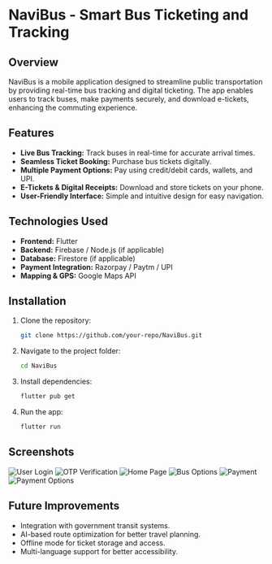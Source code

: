 # NaviBus - Smart Bus Ticketing and Tracking  

## Overview  
NaviBus is a mobile application designed to streamline public transportation by providing real-time bus tracking and digital ticketing. The app enables users to track buses, make payments securely, and download e-tickets, enhancing the commuting experience.  

## Features  
- **Live Bus Tracking:** Track buses in real-time for accurate arrival times.  
- **Seamless Ticket Booking:** Purchase bus tickets digitally.  
- **Multiple Payment Options:** Pay using credit/debit cards, wallets, and UPI.  
- **E-Tickets & Digital Receipts:** Download and store tickets on your phone.  
- **User-Friendly Interface:** Simple and intuitive design for easy navigation.  

## Technologies Used  
- **Frontend:** Flutter  
- **Backend:** Firebase / Node.js (if applicable)  
- **Database:** Firestore (if applicable)  
- **Payment Integration:** Razorpay / Paytm / UPI  
- **Mapping & GPS:** Google Maps API  

## Installation  
1. Clone the repository:  
   ```bash  
   git clone https://github.com/your-repo/NaviBus.git  
   ```  
2. Navigate to the project folder:  
   ```bash  
   cd NaviBus  
   ```  
3. Install dependencies:  
   ```bash  
   flutter pub get  
   ```  
4. Run the app:  
   ```bash  
   flutter run  
   ```  

## Screenshots  
![User Login](https://github.com/user-attachments/assets/b232d9f7-bdee-43b2-b6e6-a63a1abc2749)
![OTP Verification](https://github.com/user-attachments/assets/040457a9-ac71-4c58-9c93-6c02881c6d7e)
![Home Page](https://github.com/user-attachments/assets/a5398982-5675-405b-bdbc-8c304f560627)
![Bus Options](https://github.com/user-attachments/assets/30937a17-1b35-4ed7-9e9d-75d0d21fa84b)
![Payment](https://github.com/user-attachments/assets/a99d5373-b6d8-45a9-b72f-5ba0400d8e4a)
![Payment Options](https://github.com/user-attachments/assets/b7679b38-9d2f-4957-9efa-c27e0cea6bbc)


## Future Improvements  
- Integration with government transit systems.  
- AI-based route optimization for better travel planning.  
- Offline mode for ticket storage and access.  
- Multi-language support for better accessibility.  

